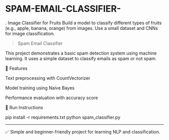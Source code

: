 # SPAM-EMAIL-CLASSIFIER-
. Image Classifier for Fruits  Build a model to classify different types of fruits (e.g., apple, banana, orange) from images.  Use a small dataset and CNNs for image classification.

> Spam Email Classifier

This project demonstrates a basic spam detection system using machine learning. It uses a simple dataset to classify emails as spam or not spam.

🚀 Features

Text preprocessing with CountVectorizer

Model training using Naive Bayes

Performance evaluation with accuracy score


🧪 Run Instructions

pip install -r requirements.txt
python spam_classifier.py


---

✅ Simple and beginner-friendly project for learning NLP and classification.
